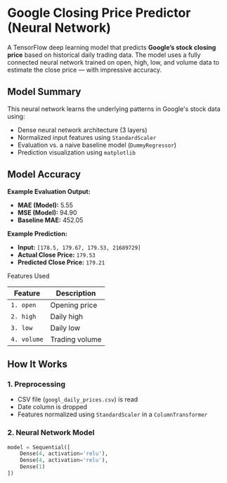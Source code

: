# Google Closing Price Predictor (Neural Network)

A TensorFlow deep learning model that predicts **Google’s stock closing price** based on historical daily trading data. The model uses a fully connected neural network trained on open, high, low, and volume data to estimate the close price — with impressive accuracy.


## Model Summary

This neural network learns the underlying patterns in Google's stock data using:

- Dense neural network architecture (3 layers)
- Normalized input features using `StandardScaler`
- Evaluation vs. a naive baseline model (`DummyRegressor`)
- Prediction visualization using `matplotlib`



## Model Accuracy

**Example Evaluation Output:**

- **MAE (Model):** 5.55  
- **MSE (Model):** 94.90  
- **Baseline MAE:** 452.05  

**Example Prediction:**

- **Input:** `[178.5, 179.67, 179.53, 21689729]`
- **Actual Close Price:** `179.53`  
- **Predicted Close Price:** `179.21`


Features Used

| Feature        | Description              |
|----------------|--------------------------|
| `1. open`      | Opening price            |
| `2. high`      | Daily high               |
| `3. low`       | Daily low                |
| `4. volume`    | Trading volume           |



## How It Works

### 1. Preprocessing

- CSV file (`googl_daily_prices.csv`) is read
- Date column is dropped
- Features normalized using `StandardScaler` in a `ColumnTransformer`

### 2. Neural Network Model

```python
model = Sequential([
    Dense(4, activation='relu'),
    Dense(4, activation='relu'),
    Dense(1)
])

